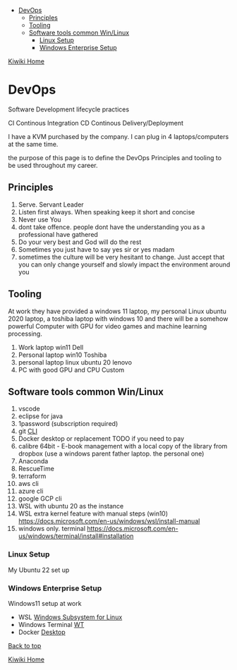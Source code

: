 - [DevOps](#devops)
  - [Principles](#principles)
  - [Tooling](#tooling)
  - [Software tools common Win/Linux](#software-tools-common-winlinux)
    - [Linux Setup](#linux-setup)
    - [Windows Enterprise Setup](#windows-enterprise-setup)

[Kiwiki Home](/../../)
# DevOps
Software Development lifecycle practices

CI Continous Integration
CD Continous Delivery/Deployment

I have a KVM purchased by the company. I can plug in 4 laptops/computers at the same time.

the purpose of this page is to define the DevOps Principles and tooling to be used throughout my career. 

## Principles
1. Serve. Servant Leader
1. Listen first always. When speaking keep it short and concise
1. Never use You
1. dont take offence. people dont have the understanding you as a professional have gathered
1. Do your very best and God will do the rest
1. Sometimes you just have to say yes sir or yes madam
1. sometimes the culture will be very hesitant to change. Just accept that you can only change yourself and slowly impact the environment around you

## Tooling
At work they have provided a windows 11 laptop, my personal Linux ubuntu 2020 laptop, a toshiba laptop with windows 10 and there will be a somehow powerful Computer with GPU for video games and machine learning processing.

1. Work laptop win11 Dell
1. Personal laptop win10 Toshiba
1. personal laptop linux ubuntu 20 lenovo
1. PC with good GPU and CPU Custom

## Software tools common Win/Linux
1. vscode
1. eclipse for java
1. 1password (subscription required)
1. git [CLI](https://git-scm.com/downloads)
1. Docker desktop or replacement TODO if you need to pay
1. calibre 64bit - E-book management with a local copy of the library from dropbox (use a windows parent father laptop. the personal one)
1. Anaconda
1. RescueTime
1. terraform
1. aws cli
1. azure cli
1. google GCP cli
1. WSL with ubuntu 20 as the instance
1. WSL extra kernel feature with manual steps (win10) https://docs.microsoft.com/en-us/windows/wsl/install-manual
1. windows only. terminal https://docs.microsoft.com/en-us/windows/terminal/install#installation

### Linux Setup
My Ubuntu 22 set up

### Windows Enterprise Setup
Windows11 setup at work

- WSL [Windows Subsystem for Linux](https://learn.microsoft.com/en-us/windows/wsl/)
- Windows Terminal [WT](https://learn.microsoft.com/en-us/windows/terminal/install#installation)
- Docker [Desktop](https://www.docker.com/products/docker-desktop)

[Back to top](#)

[Kiwiki Home](/../../)